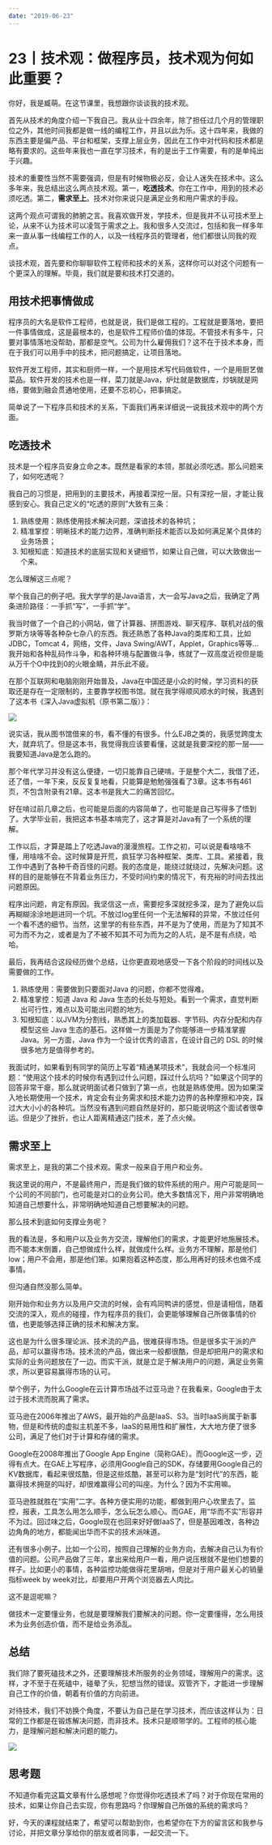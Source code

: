 ```yaml
---
date: "2019-06-23"
---  
```

      
# 23丨技术观：做程序员，技术观为何如此重要？
你好，我是臧萌。在这节课里，我想跟你谈谈我的技术观。

首先从技术的角度介绍一下我自己。我从业十四余年，除了担任过几个月的管理职位之外，其他时间我都是做一线的编程工作，并且以此为乐。这十四年来，我做的东西主要是偏产品、平台和框架，支撑上层业务，因此在工作中对代码和技术都是略有要求的。这些年来我也一直在学习技术，有的是出于工作需要，有的是单纯出于兴趣。

技术的重要性当然不需要强调，但是有时候物极必反，会让人迷失在技术中。这么多年来，我总结出这么两点技术观。第一，**吃透技术**。你在工作中，用到的技术必须吃透。第二，**需求至上**。技术对你来说只是满足业务和用户需求的手段。

这两个观点可谓我的肺腑之言。我喜欢做开发，学技术，但是我并不认可技术至上论，从来不认为技术可以凌驾于需求之上。我和很多人交流过，包括和我一样多年来一直从事一线编程工作的人，以及一线程序员的管理者，他们都很认同我的观点。

谈技术观，首先要和你聊聊软件工程师和技术的关系，这样你可以对这个问题有一个更深入的理解。毕竟，我们就是要和技术打交道的。

## 用技术把事情做成

程序员的大名是软件工程师，也就是说，我们是做工程的。工程就是要落地，要把一件事情做成，这是最根本的，也是软件工程师价值的体现。不管技术有多牛，只要对事情落地没帮助，那都是空气。公司为什么雇佣我们？这不在于技术本身，而在于我们可以用手中的技术，把问题搞定，让项目落地。

<!-- [[[read_end]]] -->

软件开发工程师，其实和厨师一样，一个是用技术写代码做软件，一个是用厨艺做菜品。软件开发的技术也是一样，菜刀就是Java，炉灶就是数据库，炒锅就是网络，要做到融会贯通地使用，还要不忘初心，把事搞定。

简单说了一下程序员和技术的关系，下面我们再来详细说一说我技术观中的两个方面。

## 吃透技术

技术是一个程序员安身立命之本。既然是看家的本领，那就必须吃透。那么问题来了，如何吃透呢？

我自己的习惯是，把用到的主要技术，再接着深挖一层。只有深挖一层，才能让我感到安心。我自己定义的“吃透的原则”大致有三条：

1.  熟练使用：熟练使用技术解决问题，深谙技术的各种坑；
2.  精准掌控：明晰技术的能力边界，准确判断技术能否以及如何满足某个具体的业务场景；
3.  知根知底：知道技术的底层实现和关键细节，如果让自己做，可以大致做出一个来。

怎么理解这三点呢？

举个我自己的例子吧。我大学学的是Java语言，大一会写Java之后，我确定了两条进阶路径：一手抓“写”，一手抓“学”。

我当时做了一个自己的小网站，做了计算器、拼图游戏、聊天程序、联机对战的俄罗斯方块等等各种杂七杂八的东西。我还熟悉了各种Java的类库和工具，比如JDBC，Tomcat 4，网络，文件，Java Swing/AWT，Applet，Graphics等等…我开始和各种乱码作斗争，和各种环境与配置做斗争，练就了一双高度近视但是能从万千个O中找到0的火眼金睛，并乐此不疲。

在那个互联网和电脑刚刚开始普及，Java在中国还是小众的时候，学习资料的获取还是存在一定限制的，主要靠学校图书馆。就在我学得顺风顺水的时候，我遇到了这本书《深入Java虚拟机（原书第二版）》：

![](./httpsstatic001geekbangorgresourceimage2e242e88fb07ee047e4c774b8c4d08894924.png)

说实话，我从图书馆借来的书，看不懂的有很多。什么EJB之类的，我感觉跨度太大，就弃坑了。但是这本书，我觉得我应该要看懂，这就是我要深挖的那一层——我要知道Java是怎么跑的。

那个年代学习并没有这么便捷，一切只能靠自己硬啃。于是整个大二，我借了还，还了借，一年下来，反反复复地看，只能算是勉勉强强看了3章。这本书有461页，不包含附录有21章。这本书是我大二的痛苦回忆。

好在啃过前几章之后，也可能是后面的内容简单了，也可能是自己写得多了悟到了。大学毕业前，我把这本书基本啃完了，这才算是对Java有了一个系统的理解。

工作以后，才算是踏上了吃透Java的漫漫旅程。工作之初，可以说是看啥啥不懂，用啥啥不会。这时候算是开荒，疯狂学习各种框架、类库、工具。紧接着，我工作中遇到了各种千奇百怪的问题。我的态度是，能绕过就绕过，先解决问题。这样的目的是能够在不背着业务压力，不受时间约束的情况下，有充裕的时间去找出问题原因。

程序出问题，肯定有原因。我坚信这一点，需要挖多深就挖多深，是为了避免以后再糊糊涂涂地趟进同一个坑。不放过log里任何一个无法解释的异常，不放过任何一个看不透的细节。当然，这里学的有些东西，并不是为了使用，而是为了知其不可为而不为之，或者是为了不被不知其不可为而为之的人坑，是不是有点绕，哈哈。

最后，我再结合这段经历做个总结，让你更直观地感受一下各个阶段的时间线以及需要做的工作。

1.  熟练使用：需要做到只要面对Java 的问题，你都不觉得难。
2.  精准掌控：知道 Java 和 Java 生态的长处与短处。看到一个需求，直觉判断出可行性，难点以及可能出问题的地方。
3.  知根知底：以JVM为分割线，熟悉其上的类加载器、字节码、内存分配和内存模型这些 Java 生态的基石。这样做一方面是为了你能够进一步精准掌握Java。另一方面，Java 作为一个设计优秀的语言，在设计自己的 DSL 的时候很多地方是值得参考的。

我面试时，如果看到有同学的简历上写着“精通某项技术”，我就会问一个标准问题：“使用这个技术的时候你有遇到过什么问题，踩过什么坑吗？”如果这个同学的回答非常干瘪，那么就说明面试者只做到了第一点，也就是熟练使用。因为如果深入地长期使用一个技术，肯定会有业务需求和技术能力边界的各种摩擦和冲突，踩过大大小小的各种坑。当然没有遇到问题自然是好的，那只能说明这个面试者很幸运。但是少了挫折，也让人距离精通这门技术，差了点火候。

## 需求至上

需求至上，是我的第二个技术观。需求一般来自于用户和业务。

我这里说的用户，不是最终用户，而是我们做的软件系统的用户。用户可能是同一个公司的不同部门，也可能是对口的业务公司。绝大多数情况下，用户非常明确地知道自己想要什么，非常明确地知道自己想要解决的问题。

那么技术到底如何支撑业务呢？

我的看法是，多和用户以及业务方交流，理解他们的需求，才能更好地施展技术。而不能本末倒置，自己想做成什么样，就做成什么样。业务方不理解，那是他们low；用户不会用，那是他们笨。如果抱着这种态度，那么用再好的技术也做不成事情。

但沟通自然没那么简单。

刚开始你和业务方以及用户交流的时候，会有鸡同鸭讲的感觉，但是请相信，随着交流的深入，观点的碰撞，作为程序员的我们，会更能够理解自己所做事情的价值，也更能够选择正确的技术和解决方案。

这也是为什么很多理论派、技术流的产品，很难获得市场。但是很多实干派的产品，却可以赢得市场。技术流的产品，做出来一般都很酷，但是却把用户的需求和实际的业务问题放在了一边。而实干派，就是立足于解决用户的问题，满足业务需求，所以更容易赢得市场的认可。

举个例子，为什么Google在云计算市场战不过亚马逊？在我看来，Google由于太过于技术流而脱离了需求。

亚马逊在2006年推出了AWS，最开始的产品是IaaS、S3。当时IaaS尚属于新事物，但是和传统的虚拟主机差不多，IaaS的易用性和扩展性，大大地方便了很多公司，满足了他们对于计算和存储的需求。

Google在2008年推出了Google App Engine（简称GAE）。而Google这一步，迈得有点大。在GAE上写程序，必须用Google自己的SDK，存储要用Google自己的KV数据库，看起来很炫酷，但是这些炫酷，甚至可以称为是“划时代”的东西，能赢得技术拥趸的叫好，却很难赢得公司的叫座。为什么？因为不实用嘛。

亚马逊胜就胜在“实用”二字。各种方便实用的功能，都做到用户心坎里去了。监控，报表，工具怎么用怎么顺手，怎么玩怎么顺心。而GAE，用“华而不实”形容并不为过。回过味之后，Google现在也回来好好做IaaS了，但是基因难改，各种边边角角的地方，都能闻出华而不实的技术派味道。

还有很多小例子。比如一个公司，按照自己理解的业务方向，去解决自己认为有价值的问题。公司产品做了三年，拿出来给用户一看，用户说压根就不是他们想要的样子。比如更小的事情，各种监控功能做得花里胡哨，但是对于用户最关心的销量指标week by week对比，却要用户开两个浏览器去人肉比。

这不是逗呢嘛？

做技术一定要懂业务，也就是要理解我们要解决的问题。你一定要懂得，怎么用技术为业务创造价值，而不是给业务添乱。

## 总结

我们除了要死磕技术之外，还要理解技术所服务的业务领域，理解用户的需求。这样，才不至于在死磕中，碰晕了头，犯想当然的错误。双管齐下，才能进一步理解自己工作的价值，朝着有价值的方向前进。

对待技术，我们不妨换个角度，不要认为自己是在学习技术，而应该这样认为：日常的工作都是在锻炼解决问题，而非技术。技术只是顺带学的。工程师的核心能力，是理解问题和解决问题的能力。

![](./httpsstatic001geekbangorgresourceimage027002ce3d9ff26df0abf60a9961cd320870.jpg)

## 思考题

不知道你看完这篇文章有什么感想呢？你觉得你吃透技术了吗？对于你现在常用的技术，如果让你自己去实现，你有思路吗？你理解自己所做的系统的需求吗？

好，今天的课程就结束了，希望可以帮助到你，也希望你在下方的留言区和我参与讨论，并把文章分享给你的朋友或者同事，一起交流一下。